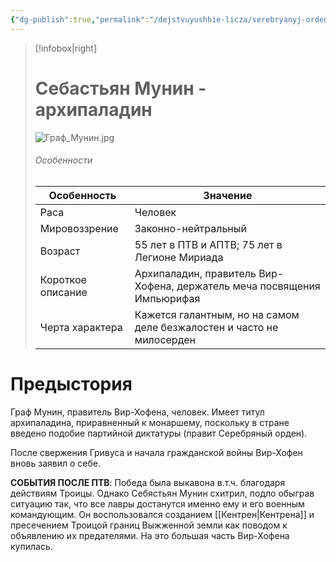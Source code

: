 ```yaml
---
{"dg-publish":true,"permalink":"/dejstvuyushhie-licza/serebryanyj-orden/graf-sebastyan-munin/","dgPassFrontmatter":true}
---
```


> [!infobox|right]
> # Себастьян Мунин - архипаладин
> ![Граф_Мунин.jpg](/img/user/%D0%98%D0%B7%D0%BE%D0%B1%D1%80%D0%B0%D0%B6%D0%B5%D0%BD%D0%B8%D1%8F/%D0%93%D1%80%D0%B0%D1%84_%D0%9C%D1%83%D0%BD%D0%B8%D0%BD.jpg)
> ###### Особенности
> | Особенность | Значение |
> | ---- | ---- |
> | Раса | Человек|
> | Мировоззрение | Законно-нейтральный |
> | Возраст | 55 лет в ПТВ и АПТВ; 75 лет в Легионе Мириада|
> | Короткое описание |Архипаладин, правитель Вир-Хофена, держатель меча посвящения Импьюрифая |
> | Черта характера |Кажется галантным, но на самом деле безжалостен и часто не милосерден|

# Предыстория

Граф Мунин, правитель Вир-Хофена, человек. Имеет титул архипаладина, приравненный к монаршему, поскольку в стране введено подобие партийной диктатуры (правит Серебряный орден). 

После свержения Гривуса и начала гражданской войны Вир-Хофен вновь заявил о себе. 

**СОБЫТИЯ ПОСЛЕ ПТВ**:
Победа была выкавона в.т.ч. благодаря действиям Троицы. Однако Себястьян Мунин схитрил, подло обыграв ситуацию так, что все лавры достанутся именно ему и его военным командующим. Он воспользовался созданием [[Кентрен\|Кентрена]] и пресечением Троицой границ Выжженной земли как поводом к объявлению их предателями. На это большая часть Вир-Хофена купилась. 